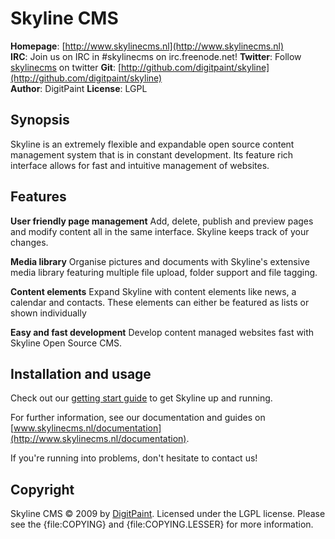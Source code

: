 Skyline CMS
===========

**Homepage**:  [http://www.skylinecms.nl](http://www.skylinecms.nl)   
**IRC**:       Join us on IRC in #skylinecms on irc.freenode.net!
**Twitter**:   Follow [skylinecms](http://www.twitter.com/skylinecms) on twitter
**Git**:       [http://github.com/digitpaint/skyline](http://github.com/digitpaint/skyline)   
**Author**:    DigitPaint
**License**:   LGPL

Synopsis
--------

Skyline is an extremely flexible and expandable open source content management system that is in constant
development. Its feature rich interface allows for fast and intuitive management of websites.

Features
--------

**User friendly page management** Add, delete, publish and preview pages and modify content all in the same
interface. Skyline keeps track of your changes.

**Media library** Organise pictures and documents with Skyline's extensive media library featuring multiple file
upload, folder support and file tagging.

**Content elements** Expand Skyline with content elements like news, a calendar and contacts. These elements can
either be featured as lists or shown individually

**Easy and fast development** Develop content managed websites fast with Skyline Open Source CMS.

Installation and usage
----------------------

Check out our [getting start guide](http://www.skylinecms.nl/documentation/guides/getting_started) to get Skyline
up and running. 

For further information, see our documentation and guides on
[www.skylinecms.nl/documentation](http://www.skylinecms.nl/documentation).

If you're running into problems, don't hesitate to contact us!

Copyright
---------

Skyline CMS &copy; 2009 by [DigitPaint](mailto:info@digitpaint.nl). Licensed under the LGPL
license. Please see the {file:COPYING} and {file:COPYING.LESSER} for more information.
